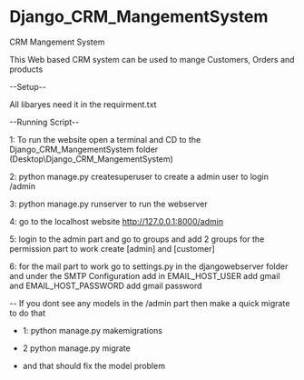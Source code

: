 # Django_CRM_MangementSystem
CRM Mangement System

This Web based CRM system can be used to mange Customers, Orders and products

--Setup--

All libaryes need it in the requirment.txt

--Running Script--

1: To run the website open a terminal and CD to the Django_CRM_MangementSystem folder (Desktop\Django_CRM_MangementSystem)

2: python manage.py createsuperuser to create a admin user to login /admin

3: python manage.py runserver to run the webserver 

4: go to the localhost website http://127.0.0.1:8000/admin

5: login to the admin part and go to groups and add 2 groups for the permission part to work create [admin] and [customer]

6: for the mail part to work go to settings.py in the djangowebserver folder and under the SMTP Configuration add in EMAIL_HOST_USER add gmail and EMAIL_HOST_PASSWORD add gmail password

-- If you dont see any models in the /admin part then make a quick migrate to do that
- 1: python manage.py makemigrations

- 2 python manage.py migrate

- and that should fix the model problem
